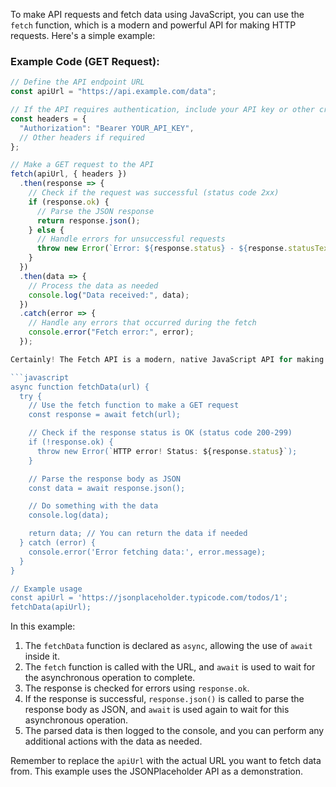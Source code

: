 To make API requests and fetch data using JavaScript, you can use the `fetch` function, which is a modern and powerful API for making HTTP requests. Here's a simple example:

### Example Code (GET Request):

```javascript
// Define the API endpoint URL
const apiUrl = "https://api.example.com/data";

// If the API requires authentication, include your API key or other credentials in the headers
const headers = {
  "Authorization": "Bearer YOUR_API_KEY",
  // Other headers if required
};

// Make a GET request to the API
fetch(apiUrl, { headers })
  .then(response => {
    // Check if the request was successful (status code 2xx)
    if (response.ok) {
      // Parse the JSON response
      return response.json();
    } else {
      // Handle errors for unsuccessful requests
      throw new Error(`Error: ${response.status} - ${response.statusText}`);
    }
  })
  .then(data => {
    // Process the data as needed
    console.log("Data received:", data);
  })
  .catch(error => {
    // Handle any errors that occurred during the fetch
    console.error("Fetch error:", error);
  });

Certainly! The Fetch API is a modern, native JavaScript API for making asynchronous HTTP requests. When using `async/await` with the Fetch API, you can simplify the code for handling asynchronous operations. Here's an example of how you can use `async/await` with the Fetch API:

```javascript
async function fetchData(url) {
  try {
    // Use the fetch function to make a GET request
    const response = await fetch(url);

    // Check if the response status is OK (status code 200-299)
    if (!response.ok) {
      throw new Error(`HTTP error! Status: ${response.status}`);
    }

    // Parse the response body as JSON
    const data = await response.json();

    // Do something with the data
    console.log(data);

    return data; // You can return the data if needed
  } catch (error) {
    console.error('Error fetching data:', error.message);
  }
}

// Example usage
const apiUrl = 'https://jsonplaceholder.typicode.com/todos/1';
fetchData(apiUrl);
```

In this example:

1. The `fetchData` function is declared as `async`, allowing the use of `await` inside it.
2. The `fetch` function is called with the URL, and `await` is used to wait for the asynchronous operation to complete.
3. The response is checked for errors using `response.ok`.
4. If the response is successful, `response.json()` is called to parse the response body as JSON, and `await` is used again to wait for this asynchronous operation.
5. The parsed data is then logged to the console, and you can perform any additional actions with the data as needed.

Remember to replace the `apiUrl` with the actual URL you want to fetch data from. This example uses the JSONPlaceholder API as a demonstration.